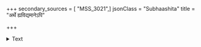+++
secondary_sources = [ "MSS_3021",]
jsonClass = "Subhaashita"
title = "अर्थे ह्यविद्यमानेऽपि"

+++

<details><summary>Text</summary>

अर्थे ह्यविद्यमानेऽपि संसृतिर्न निवर्तते।  
ध्यायतो विषयानस्य स्वप्नेऽनर्थागमो यथा॥
</details>
